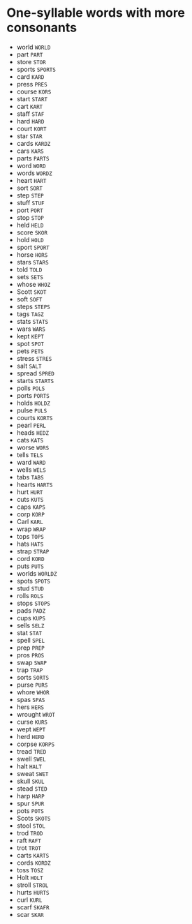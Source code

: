 # One-syllable words with more consonants

* world `WORLD`
* part `PART`
* store `STOR`
* sports `SPORTS`
* card `KARD`
* press `PRES`
* course `KORS`
* start `START`
* cart `KART`
* staff `STAF`
* hard `HARD`
* court `KORT`
* star `STAR`
* cards `KARDZ`
* cars `KARS`
* parts `PARTS`
* word `WORD`
* words `WORDZ`
* heart `HART`
* sort `SORT`
* step `STEP`
* stuff `STUF`
* port `PORT`
* stop `STOP`
* held `HELD`
* score `SKOR`
* hold `HOLD`
* sport `SPORT`
* horse `HORS`
* stars `STARS`
* told `TOLD`
* sets `SETS`
* whose `WHOZ`
* Scott `SKOT`
* soft `SOFT`
* steps `STEPS`
* tags `TAGZ`
* stats `STATS`
* wars `WARS`
* kept `KEPT`
* spot `SPOT`
* pets `PETS`
* stress `STRES`
* salt `SALT`
* spread `SPRED`
* starts `STARTS`
* polls `POLS`
* ports `PORTS`
* holds `HOLDZ`
* pulse `PULS`
* courts `KORTS`
* pearl `PERL`
* heads `HEDZ`
* cats `KATS`
* worse `WORS`
* tells `TELS`
* ward `WARD`
* wells `WELS`
* tabs `TABS`
* hearts `HARTS`
* hurt `HURT`
* cuts `KUTS`
* caps `KAPS`
* corp `KORP`
* Carl `KARL`
* wrap `WRAP`
* tops `TOPS`
* hats `HATS`
* strap `STRAP`
* cord `KORD`
* puts `PUTS`
* worlds `WORLDZ`
* spots `SPOTS`
* stud `STUD`
* rolls `ROLS`
* stops `STOPS`
* pads `PADZ`
* cups `KUPS`
* sells `SELZ`
* stat `STAT`
* spell `SPEL`
* prep `PREP`
* pros `PROS`
* swap `SWAP`
* trap `TRAP`
* sorts `SORTS`
* purse `PURS`
* whore `WHOR`
* spas `SPAS`
* hers `HERS`
* wrought `WROT`
* curse `KURS`
* wept `WEPT`
* herd `HERD`
* corpse `KORPS`
* tread `TRED`
* swell `SWEL`
* halt `HALT`
* sweat `SWET`
* skull `SKUL`
* stead `STED`
* harp `HARP`
* spur `SPUR`
* pots `POTS`
* Scots `SKOTS`
* stool `STOL`
* trod `TROD`
* raft `RAFT`
* trot `TROT`
* carts `KARTS`
* cords `KORDZ`
* toss `TOSZ`
* Holt `HOLT`
* stroll `STROL`
* hurts `HURTS`
* curl `KURL`
* scarf `SKAFR`
* scar `SKAR`
